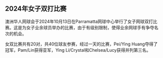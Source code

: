 <p><h2>2024年女子双打比赛</h2></p>

<p>澳洲华人网球会于2024年10月13日在Parramatta网球中心举行了女子网球双打比赛。这是为女子业余球员举办的比赛，由于有级别限制，使得业余网球手有争夺名次的机会。</p>

<p>女双比赛共有20对，共40位球友参赛，经过一天的比赛，Pei/Ying Huang夺得了冠军，Pam/Lin获得亚军，Ying Li/Crystal和Chelsea/Lucy获得并列第三名。</p>


